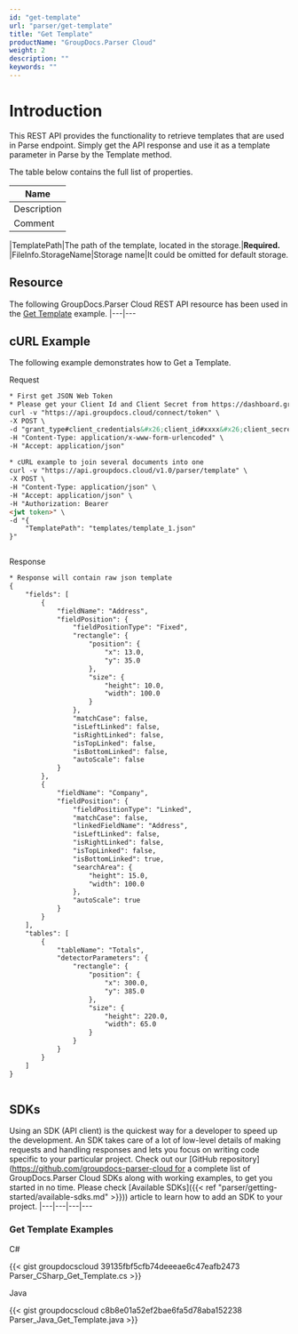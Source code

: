 ```yaml
---
id: "get-template"
url: "parser/get-template"
title: "Get Template"
productName: "GroupDocs.Parser Cloud"
weight: 2
description: ""
keywords: ""
---
```







# Introduction #

This REST API provides the functionality to retrieve templates that are used in Parse endpoint. Simply get the API response and use it as a template parameter in Parse by the Template method.

The table below contains the full list of properties.

|Name
|---
|Description
|Comment

|TemplatePath|The path of the template, located in the storage.|**Required.**
|FileInfo.StorageName|Storage name|It could be omitted for default storage.


## Resource ##

The following GroupDocs.Parser Cloud REST API resource has been used in the [Get Template](https://apireference.groupdocs.cloud/parser/#/Template/GetTemplate) example.
|---|---

## cURL Example ##

The following example demonstrates how to Get a Template.





 Request

```html 
* First get JSON Web Token
* Please get your Client Id and Client Secret from https://dashboard.groupdocs.cloud/applications. Kindly place Client Id in "client_id" and Client Secret in "client_secret" argument.
curl -v "https://api.groupdocs.cloud/connect/token" \
-X POST \
-d "grant_type#client_credentials&#x26;client_id#xxxx&#x26;client_secret#xxxx" \
-H "Content-Type: application/x-www-form-urlencoded" \
-H "Accept: application/json"
   
* cURL example to join several documents into one
curl -v "https://api.groupdocs.cloud/v1.0/parser/template" \
-X POST \
-H "Content-Type: application/json" \
-H "Accept: application/json" \
-H "Authorization: Bearer 
<jwt token>" \
-d "{
    "TemplatePath": "templates/template_1.json"
}"



 ```




 Response

```html 
* Response will contain raw json template
{
    "fields": [
        {
            "fieldName": "Address",
            "fieldPosition": {
                "fieldPositionType": "Fixed",
                "rectangle": {
                    "position": {
                        "x": 13.0,
                        "y": 35.0
                    },
                    "size": {
                        "height": 10.0,
                        "width": 100.0
                    }
                },
                "matchCase": false,
                "isLeftLinked": false,
                "isRightLinked": false,
                "isTopLinked": false,
                "isBottomLinked": false,
                "autoScale": false
            }
        },
        {
            "fieldName": "Company",
            "fieldPosition": {
                "fieldPositionType": "Linked",
                "matchCase": false,
                "linkedFieldName": "Address",
                "isLeftLinked": false,
                "isRightLinked": false,
                "isTopLinked": false,
                "isBottomLinked": true,
                "searchArea": {
                    "height": 15.0,
                    "width": 100.0
                },
                "autoScale": true
            }
        }
    ],
    "tables": [
        {
            "tableName": "Totals",
            "detectorParameters": {
                "rectangle": {
                    "position": {
                        "x": 300.0,
                        "y": 385.0
                    },
                    "size": {
                        "height": 220.0,
                        "width": 65.0
                    }
                }
            }
        }
    ]
}



 ```






## SDKs ##

Using an SDK (API client) is the quickest way for a developer to speed up the development. An SDK takes care of a lot of low-level details of making requests and handling responses and lets you focus on writing code specific to your particular project. Check out our [GitHub repository](https://github.com/groupdocs-parser-cloud for a complete list of GroupDocs.Parser Cloud SDKs along with working examples, to get you started in no time. Please check [Available SDKs]({{< ref "parser/getting-started/available-sdks.md" >}})) article to learn how to add an SDK to your project.
|---|---|---|---

### Get Template Examples ###





 C#




{{< gist groupdocscloud 39135fbf5cfb74deeeae6c47eafb2473 Parser_CSharp_Get_Template.cs >}}







 Java




{{< gist groupdocscloud c8b8e01a52ef2bae6fa5d78aba152238 Parser_Java_Get_Template.java >}}







